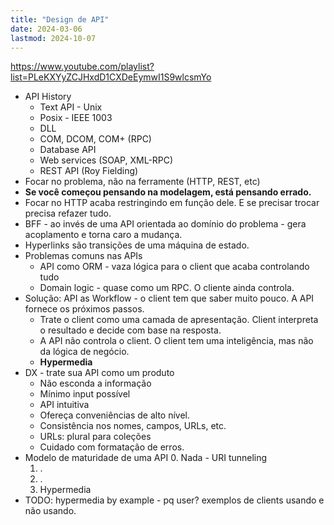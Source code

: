 ```yaml
---
title: "Design de API"
date: 2024-03-06
lastmod: 2024-10-07
---
```

https://www.youtube.com/playlist?list=PLeKXYyZCJHxdD1CXDeEymwI1S9wlcsmYo

- API History
	- Text API - Unix
	- Posix - IEEE 1003
	- DLL
	- COM, DCOM, COM+ (RPC)
	- Database API
	- Web services (SOAP, XML-RPC)
	- REST API (Roy Fielding)
- Focar no problema, não na ferramente (HTTP, REST, etc)
- **Se você começou pensando na modelagem, está pensando errado.**
- Focar no HTTP acaba restringindo em função dele. E se precisar trocar precisa refazer tudo.
- BFF - ao invés de uma API orientada ao domínio do problema - gera acoplamento e torna caro a mudança.
- Hyperlinks são transições de uma máquina de estado.
- Problemas comuns nas APIs
	- API como ORM - vaza lógica para o client que acaba controlando tudo
	- Domain logic - quase como um RPC. O cliente ainda controla.
- Solução: API as Workflow - o client tem que saber muito pouco. A API fornece os próximos passos.
	- Trate o client como uma camada de apresentação. Client interpreta o resultado e decide com base na resposta.
	- A API não controla o client. O client tem uma inteligência, mas não da lógica de negócio.
	- **Hypermedia**
- DX - trate sua API como um produto
	- Não esconda a informação
	- Mínimo input possível
	- API intuitiva
	- Ofereça conveniências de alto nível.
	- Consistência nos nomes, campos, URLs, etc.
	- URLs: plural para coleções
	- Cuidado com formatação de erros.
- Modelo de maturidade de uma API
	0. Nada - URI tunneling
	1. .
	2. .
	3. Hypermedia
- TODO: hypermedia by example - pq user? exemplos de clients usando e não usando.

